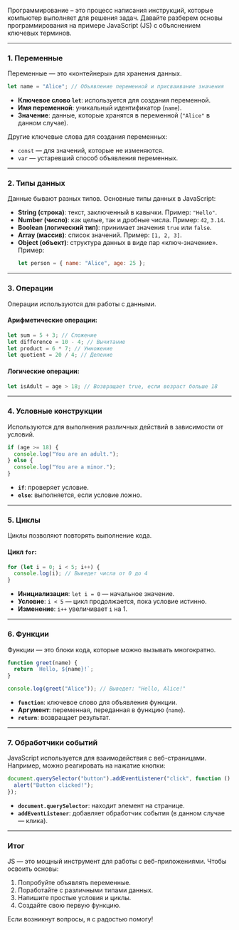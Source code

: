 Программирование – это процесс написания инструкций, которые компьютер выполняет для решения задач. Давайте разберем основы программирования на примере JavaScript (JS) с объяснением ключевых терминов.

---

### 1. **Переменные**
Переменные — это «контейнеры» для хранения данных.

```javascript
let name = "Alice"; // Объявление переменной и присваивание значения
```

- **Ключевое слово `let`**: используется для создания переменной.
- **Имя переменной**: уникальный идентификатор (`name`).
- **Значение**: данные, которые хранятся в переменной (`"Alice"` в данном случае).

Другие ключевые слова для создания переменных:
- `const` — для значений, которые не изменяются.
- `var` — устаревший способ объявления переменных.

---

### 2. **Типы данных**
Данные бывают разных типов. Основные типы данных в JavaScript:
- **String (строка)**: текст, заключенный в кавычки. Пример: `"Hello"`.
- **Number (число)**: как целые, так и дробные числа. Пример: `42`, `3.14`.
- **Boolean (логический тип)**: принимает значения `true` или `false`.
- **Array (массив)**: список значений. Пример: `[1, 2, 3]`.
- **Object (объект)**: структура данных в виде пар «ключ-значение». Пример:
  ```javascript
  let person = { name: "Alice", age: 25 };
  ```

---

### 3. **Операции**
Операции используются для работы с данными.

#### Арифметические операции:
```javascript
let sum = 5 + 3; // Сложение
let difference = 10 - 4; // Вычитание
let product = 6 * 7; // Умножение
let quotient = 20 / 4; // Деление
```

#### Логические операции:
```javascript
let isAdult = age > 18; // Возвращает true, если возраст больше 18
```

---

### 4. **Условные конструкции**
Используются для выполнения различных действий в зависимости от условий.

```javascript
if (age >= 18) {
  console.log("You are an adult.");
} else {
  console.log("You are a minor.");
}
```

- **`if`**: проверяет условие.
- **`else`**: выполняется, если условие ложно.

---

### 5. **Циклы**
Циклы позволяют повторять выполнение кода.

#### Цикл `for`:
```javascript
for (let i = 0; i < 5; i++) {
  console.log(i); // Выведет числа от 0 до 4
}
```

- **Инициализация**: `let i = 0` — начальное значение.
- **Условие**: `i < 5` — цикл продолжается, пока условие истинно.
- **Изменение**: `i++` увеличивает `i` на 1.

---

### 6. **Функции**
Функции — это блоки кода, которые можно вызывать многократно.

```javascript
function greet(name) {
  return `Hello, ${name}!`;
}

console.log(greet("Alice")); // Выведет: "Hello, Alice!"
```

- **`function`**: ключевое слово для объявления функции.
- **Аргумент**: переменная, переданная в функцию (`name`).
- **`return`**: возвращает результат.

---

### 7. **Обработчики событий**
JavaScript используется для взаимодействия с веб-страницами. Например, можно реагировать на нажатие кнопки:

```javascript
document.querySelector("button").addEventListener("click", function () {
  alert("Button clicked!");
});
```

- **`document.querySelector`**: находит элемент на странице.
- **`addEventListener`**: добавляет обработчик события (в данном случае — клика).

---

### Итог
JS — это мощный инструмент для работы с веб-приложениями. Чтобы освоить основы:
1. Попробуйте объявлять переменные.
2. Поработайте с различными типами данных.
3. Напишите простые условия и циклы.
4. Создайте свою первую функцию.

Если возникнут вопросы, я с радостью помогу!
